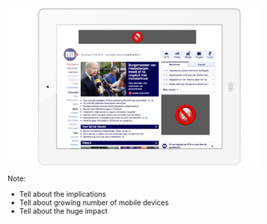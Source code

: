 <img src="/assets/images/ads-mobile.svg">

Note:
- Tell about the implications
- Tell about growing number of mobile devices
- Tell about the huge impact

